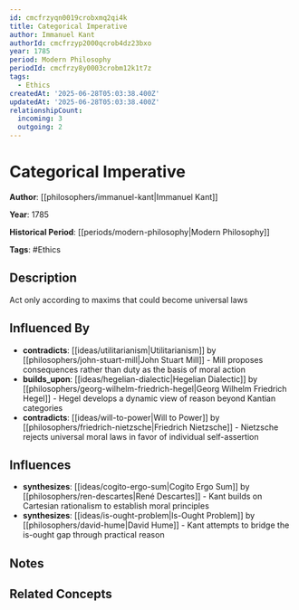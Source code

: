 ```yaml
---
id: cmcfrzyqn0019crobxmq2qi4k
title: Categorical Imperative
author: Immanuel Kant
authorId: cmcfrzyp2000qcrob4dz23bxo
year: 1785
period: Modern Philosophy
periodId: cmcfrzy8y0003crobm12k1t7z
tags:
  - Ethics
createdAt: '2025-06-28T05:03:38.400Z'
updatedAt: '2025-06-28T05:03:38.400Z'
relationshipCount:
  incoming: 3
  outgoing: 2
---
```

# Categorical Imperative

**Author**: [[philosophers/immanuel-kant|Immanuel Kant]]

**Year**: 1785

**Historical Period**: [[periods/modern-philosophy|Modern Philosophy]]

**Tags**: #Ethics

## Description

Act only according to maxims that could become universal laws

## Influenced By

- **contradicts**: [[ideas/utilitarianism|Utilitarianism]] by [[philosophers/john-stuart-mill|John Stuart Mill]] - Mill proposes consequences rather than duty as the basis of moral action
- **builds_upon**: [[ideas/hegelian-dialectic|Hegelian Dialectic]] by [[philosophers/georg-wilhelm-friedrich-hegel|Georg Wilhelm Friedrich Hegel]] - Hegel develops a dynamic view of reason beyond Kantian categories
- **contradicts**: [[ideas/will-to-power|Will to Power]] by [[philosophers/friedrich-nietzsche|Friedrich Nietzsche]] - Nietzsche rejects universal moral laws in favor of individual self-assertion

## Influences

- **synthesizes**: [[ideas/cogito-ergo-sum|Cogito Ergo Sum]] by [[philosophers/ren-descartes|René Descartes]] - Kant builds on Cartesian rationalism to establish moral principles
- **synthesizes**: [[ideas/is-ought-problem|Is-Ought Problem]] by [[philosophers/david-hume|David Hume]] - Kant attempts to bridge the is-ought gap through practical reason

## Notes

<!-- Add your research notes, quotes, and analysis here -->

## Related Concepts

<!-- Link to related philosophical concepts -->

